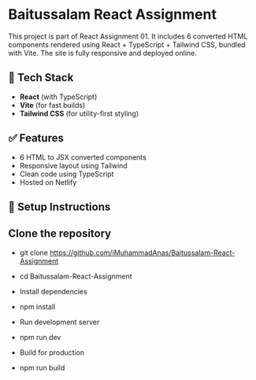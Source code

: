 # Baitussalam React Assignment

This project is part of React Assignment 01. It includes 6 converted HTML components rendered using React + TypeScript + Tailwind CSS, bundled with Vite. The site is fully responsive and deployed online.

## 🚀 Tech Stack

- **React** (with TypeScript)
- **Vite** (for fast builds)
- **Tailwind CSS** (for utility-first styling)

## ✅ Features

- 6 HTML to JSX converted components
- Responsive layout using Tailwind
- Clean code using TypeScript
- Hosted on Netlify

## 🔧 Setup Instructions

## Clone the repository
- git clone https://github.com/iMuhammadAnas/Baitussalam-React-Assignment
- cd Baitussalam-React-Assignment
  
- Install dependencies
- npm install

- Run development server
- npm run dev

- Build for production
- npm run build
